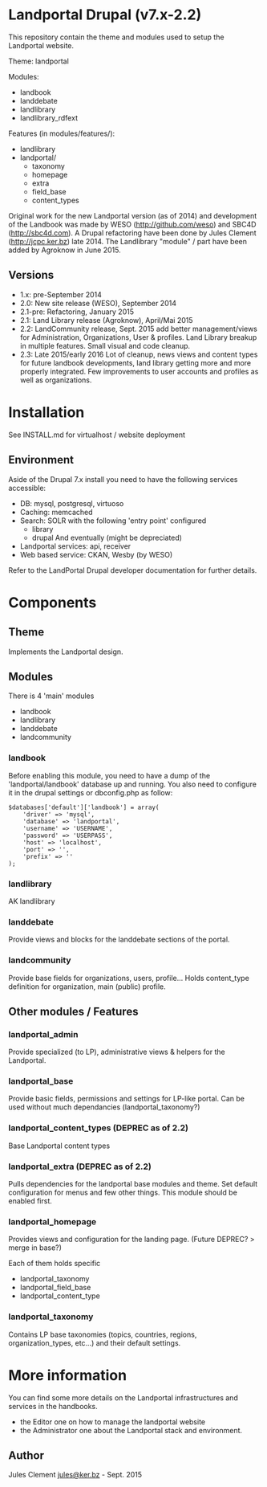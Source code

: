 # Landportal Drupal (v7.x-2.2)

This repository contain the theme and modules used to setup the Landportal website.

Theme: landportal

Modules:
 - landbook
 - landdebate
 - landlibrary
 - landlibrary_rdfext

Features (in modules/features/):
 - landlibrary
 - landportal/
   - taxonomy
   - homepage
   - extra
   - field_base
   - content_types

Original work for the new Landportal version (as of 2014) and development of the Landbook was made by WESO (http://github.com/weso) and SBC4D (http://sbc4d.com).
A Drupal refactoring have been done by Jules Clement (http://jcpc.ker.bz) late 2014.
The Landlibrary "module" / part have been added by Agroknow in June 2015.

## Versions

- 1.x: pre-September 2014
- 2.0: New site release (WESO), September 2014
- 2.1-pre: Refactoring, January 2015
- 2.1: Land Library release (Agroknow), April/Mai 2015
- 2.2: LandCommunity release, Sept. 2015
    add better management/views for Administration, Organizations,
    User & profiles. Land Library breakup in multiple features.
    Small visual and code cleanup.
- 2.3: Late 2015/early 2016
    Lot of cleanup, news views and content types for future landbook
    developments, land library getting more and more properly
    integrated.
    Few improvements to user accounts and profiles as well as organizations.
    
# Installation

See INSTALL.md for virtualhost / website deployment

## Environment

Aside of the Drupal 7.x install you need to have the following services accessible:
 - DB: mysql, postgresql, virtuoso
 - Caching: memcached
 - Search: SOLR
   with the following 'entry point' configured
   - library
   - drupal
And eventually (might be depreciated)
 - Landportal services: api, receiver
 - Web based service: CKAN, Wesby (by WESO)

Refer to the LandPortal Drupal developer documentation for further details.


# Components

## Theme

Implements the Landportal design.

## Modules

There is 4 'main' modules
- landbook
- landlibrary
- landdebate
- landcommunity

### landbook

Before enabling this module, you need to have a dump of the 'landportal/landbook'
database up and running.
You also need to configure it in the drupal settings or dbconfig.php as follow:
```
$databases['default']['landbook'] = array(
	'driver' => 'mysql',
	'database' => 'landportal',
	'username' => 'USERNAME',
	'password' => 'USERPASS',
	'host' => 'localhost',
	'port' => '',
	'prefix' => ''
);
```
### landlibrary

AK landlibrary

### landdebate

Provide views and blocks for the landdebate sections of the portal.

### landcommunity

Provide base fields for organizations, users, profile...
Holds content_type definition for organization, main (public) profile.

## Other modules / Features

### landportal_admin

Provide specialized (to LP), administrative views & helpers for the Landportal.

### landportal_base

Provide basic fields, permissions and settings for LP-like portal.
Can be used without much dependancies (landportal_taxonomy?)

### landportal_content_types (DEPREC as of 2.2)

Base Landportal content types

### landportal_extra (DEPREC as of 2.2)

Pulls dependencies for the landportal base modules and theme.
Set default configuration for menus and few other things.
This module should be enabled first.

### landportal_homepage

Provides views and configuration for the landing page.
(Future DEPREC? > merge in base?)

Each of them holds specific
 - landportal_taxonomy
 - landportal_field_base
 - landportal_content_type

### landportal_taxonomy

Contains LP base taxonomies (topics, countries, regions,
organization_types, etc...) and their default settings.

# More information

You can find some more details on the Landportal infrastructures and services in the handbooks.
 - the Editor one on how to manage the landportal website
 - the Administrator one about the Landportal stack and environment.

## Author

Jules Clement <jules@ker.bz> - Sept. 2015
